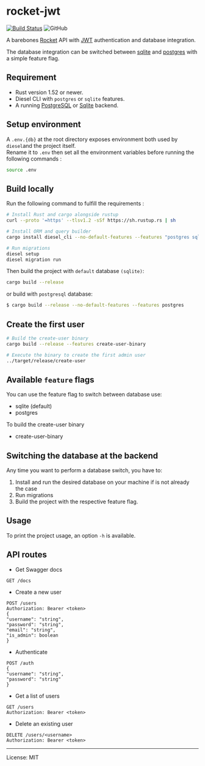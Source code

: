 # rocket-jwt
[![Build Status](https://travis-ci.com/marirs/rocket-jwt.svg?branch=master)](https://travis-ci.com/marirs/rocket-jwt)
![GitHub](https://img.shields.io/github/license/marirs/rocket-jwt)

A barebones [Rocket](https://rocket.rs) API with [JWT](https://jwt.io) authentication and 
database integration.

The database integration can be switched between [sqlite](https://www.sqlite.org/index.html) and [postgres](https://www.postgresql.org/) with a simple feature flag.

## Requirement
- Rust version 1.52 or newer.
- Diesel CLI with `postgres` or `sqlite` features.
- A running [PostgreSQL](https://www.postgresql.org/) or [Sqlite](https://www.sqlite.org/index.html) backend.
  
## Setup environment

A `.env.{db}` at the root directory exposes environment both used by `diesel`and the project itself.  
Rename it to `.env` then set all the environment variables before running the following commands :

``` bash
source .env
```

## Build locally

Run the following command to fulfill the requirements :

``` bash
# Install Rust and cargo alongside rustup
curl --proto '=https' --tlsv1.2 -sSf https://sh.rustup.rs | sh

# Install ORM and query builder
cargo install diesel_cli --no-default-features --features "postgres sqlite"

# Run migrations
diesel setup 
diesel migration run
```

Then build the project with `default` database `(sqlite)`:
```bash
cargo build --release
```

or build with `postgresql` database:

``` bash
$ cargo build --release --no-default-features --features postgres
```

## Create the first user
```bash
# Build the create-user binary
cargo build --release --features create-user-binary

# Execute the binary to create the first admin user
../target/release/create-user
```

## Available `feature` flags
You can use the feature flag to switch between database use:

- sqlite (default)
- postgres

To build the create-user binary
- create-user-binary

## Switching the database at the backend

Any time you want to perform a database switch, you have to:
1. Install and run the desired database on your machine if is not already the case
2. Run migrations
3. Build the project with the respective feature flag.

## Usage

To print the project usage, an option `-h` is available.

## API routes

- Get Swagger docs
``` http
GET /docs
```

- Create a new user
```http
POST /users
Authorization: Bearer <token>
{
"username": "string",
"password": "string",
"email": "string",
"is_admin": boolean
}
```

- Authenticate
```http
POST /auth
{
"username": "string",
"password": "string"
}
```

- Get a list of users
```http
GET /users
Authorization: Bearer <token>
```

- Delete an existing user
```http
DELETE /users/<username>
Authorization: Bearer <token>
```

---
License: MIT